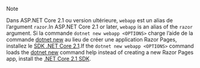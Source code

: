 > [!NOTE]
> <span data-ttu-id="3697e-101">Dans ASP.NET Core 2.1 ou version ultérieure, `webapp` est un alias de l’argument `razor`.</span><span class="sxs-lookup"><span data-stu-id="3697e-101">In ASP.NET Core 2.1 or later, `webapp` is an alias of the `razor` argument.</span></span> <span data-ttu-id="3697e-102">Si la commande `dotnet new webapp <OPTIONS>` charge l’aide de la commande [dotnet new](/dotnet/core/tools/dotnet-new) au lieu de créer une application Razor Pages, installez le [SDK .NET Core 2.1](https://www.microsoft.com/net/download/dotnet-core/sdk-2.1.300).</span><span class="sxs-lookup"><span data-stu-id="3697e-102">If the `dotnet new webapp <OPTIONS>` command loads the [dotnet new](/dotnet/core/tools/dotnet-new) command help instead of creating a new Razor Pages app, install the [.NET Core 2.1 SDK](https://www.microsoft.com/net/download/dotnet-core/sdk-2.1.300).</span></span>
